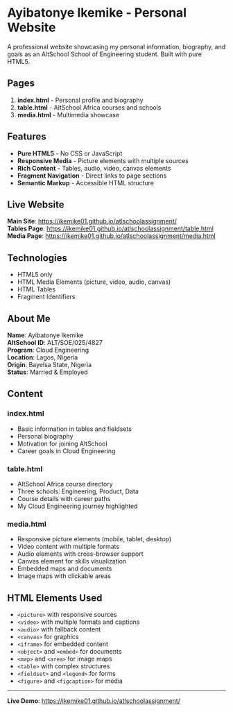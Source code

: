 # Ayibatonye Ikemike - Personal Website

A professional website showcasing my personal information, biography, and goals as an AltSchool School of Engineering student. Built with pure HTML5.

## Pages

1. **index.html** - Personal profile and biography
2. **table.html** - AltSchool Africa courses and schools
3. **media.html** - Multimedia showcase

## Features

- **Pure HTML5** - No CSS or JavaScript
- **Responsive Media** - Picture elements with multiple sources
- **Rich Content** - Tables, audio, video, canvas elements
- **Fragment Navigation** - Direct links to page sections
- **Semantic Markup** - Accessible HTML structure

## Live Website

**Main Site**: https://ikemike01.github.io/atlschoolassignment/  
**Tables Page**: https://ikemike01.github.io/atlschoolassignment/table.html  
**Media Page**: https://ikemike01.github.io/atlschoolassignment/media.html

## Technologies

- HTML5 only
- HTML Media Elements (picture, video, audio, canvas)
- HTML Tables
- Fragment Identifiers

## About Me

**Name**: Ayibatonye Ikemike  
**AltSchool ID**: ALT/SOE/025/4827  
**Program**: Cloud Engineering                            
**Location**: Lagos, Nigeria  
**Origin**: Bayelsa State, Nigeria  
**Status**: Married & Employed

## Content

### index.html
- Basic information in tables and fieldsets
- Personal biography
- Motivation for joining AltSchool
- Career goals in Cloud Engineering

### table.html
- AltSchool Africa course directory
- Three schools: Engineering, Product, Data
- Course details with career paths
- My Cloud Engineering journey highlighted

### media.html
- Responsive picture elements (mobile, tablet, desktop)
- Video content with multiple formats
- Audio elements with cross-browser support
- Canvas element for skills visualization
- Embedded maps and documents
- Image maps with clickable areas

## HTML Elements Used

- `<picture>` with responsive sources
- `<video>` with multiple formats and captions
- `<audio>` with fallback content
- `<canvas>` for graphics
- `<iframe>` for embedded content
- `<object>` and `<embed>` for documents
- `<map>` and `<area>` for image maps
- `<table>` with complex structures
- `<fieldset>` and `<legend>` for forms
- `<figure>` and `<figcaption>` for media

---

**Live Demo**: https://ikemike01.github.io/atlschoolassignment/
